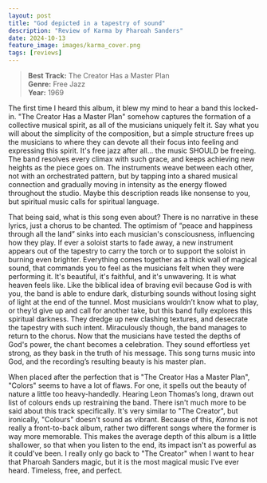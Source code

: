 ```yaml
---
layout: post
title: "God depicted in a tapestry of sound"
description: "Review of Karma by Pharoah Sanders"
date: 2024-10-13
feature_image: images/karma_cover.png
tags: [reviews]
---
```


>**Best Track:** The Creator Has a Master Plan<br>
>**Genre:** Free Jazz<br>
>**Year:** 1969

The first time I heard this album, it blew my mind to hear a band this locked-in.  "The Creator Has a Master Plan" somehow captures the formation of a collective musical spirit, as all of the musicians uniquely felt it.  Say what you will about the simplicity of the composition, but a simple structure frees up the musicians to where they can devote all their focus into feeling and expressing this spirit.  It's free jazz after all... the music SHOULD be freeing.  The band resolves every climax with such grace, and keeps achieving new heights as the piece goes on.  The instruments weave between each other, not with an orchestrated pattern, but by tapping into a shared musical connection and gradually moving in intensity as the energy flowed throughout the studio.  Maybe this description reads like nonsense to you, but spiritual music calls for spiritual language.  

<!--more-->

That being said, what is this song even about?  There is no narrative in these lyrics, just a chorus to be chanted.  The optimism of “peace and happiness through all the land” sinks into each musician's consciousness, influencing how they play.  If ever a soloist starts to fade away, a new instrument appears out of the tapestry to carry the torch or to support the soloist in burning even brighter.  Everything comes together as a thick wall of magical sound, that commands you to feel as the musicians felt when they were performing it.  It's beautiful, it's faithful, and it's unwavering.  It is what heaven feels like.  Like the biblical idea of braving evil because God is with you, the band is able to endure dark, disturbing sounds without losing sight of light at the end of the tunnel.  Most musicians wouldn’t know what to play, or they’d give up and call for another take, but this band fully explores this spiritual darkness.  They dredge up new clashing textures, and desecrate the tapestry with such intent.  Miraculously though, the band manages to return to the chorus.  Now that the musicians have tested the depths of God's power, the chant becomes a celebration.  They sound effortless yet strong, as they bask in the truth of his message.  This song turns music into God, and the recording’s resulting beauty is his master plan.  

When placed after the perfection that is "The Creator Has a Master Plan", "Colors" seems to have a lot of flaws.  For one, it spells out the beauty of nature a little too heavy-handedly.  Hearing Leon Thomas’s long, drawn out list of colours ends up restraining the band.  There isn't much more to be said about this track specifically.  It's very similar to "The Creator", but ironically, "Colours" doesn't sound as vibrant.  Because of this, *Karma* is not really a front-to-back album, rather two different songs where the former is way more memorable.  This makes the average depth of this album is a little shallower, so that when you listen to the end, its impact isn't as powerful as it could've been.  I really only go back to "The Creator" when I want to hear that Pharoah Sanders magic, but it is the most magical music I’ve ever heard.  Timeless, free, and perfect.  